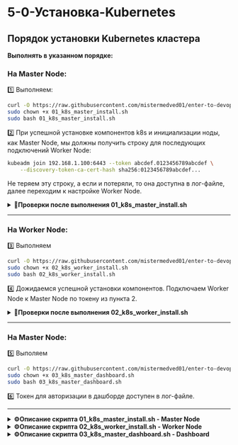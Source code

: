 # 5-0-Установка-Kubernetes

## Порядок установки Kubernetes кластера

**Выполнять в указанном порядке:**

### На Master Node:
1️⃣ Выполняем:

```bash
curl -O https://raw.githubusercontent.com/mistermedved01/enter-to-devops/master/05-Container-Orchestration/scrips/01_k8s_master_install.sh
sudo chown +x 01_k8s_master_install.sh
sudo bash 01_k8s_master_install.sh
```


2️⃣ При успешной установке компонентов k8s и инициализации ноды, как Master Node, мы должны получить строку для последующих подключений Worker Node:

```bash
kubeadm join 192.168.1.100:6443 --token abcdef.0123456789abcdef \
    --discovery-token-ca-cert-hash sha256:0123456789abcdef...
```

Не теряем эту строку, а если и потеряли, то она доступна в лог-файле, далее переходим к настройке Worker Node.

<details>
<summary><b>🔧Проверки после выполнения 01_k8s_master_install.sh</b></summary>

---

**1. Проверка состояния ноды:**
```bash
kubectl get nodes
```
**Ожидаемый результат:**
```bash
NAME         STATUS   ROLES           AGE   VERSION
master-node  Ready    control-plane   5m    v1.28.2
```

**2. Проверка системных подов:**
```bash
kubectl get pods -n kube-system
```
**Ожидаемый результат:** Все поды в статусе `Running`
```bash
NAME                               READY   STATUS    RESTARTS   AGE
coredns-5dd5756b68-bqjzv           1/1     Running   0          5m
etcd-master-node                   1/1     Running   0          5m
kube-apiserver-master-node         1/1     Running   0          5m
kube-controller-manager-master-node1/1     Running   0          5m
kube-proxy-x8w9f                   1/1     Running   0          5m
kube-scheduler-master-node         1/1     Running   0          5m
```

**3. Проверка сети Flannel:**
```bash
kubectl get pods -n kube-system | grep flannel
```
**Ожидаемый результат:**
```bash
kube-flannel-ds-abcde             1/1     Running   0          3m
```

**4. Проверка информации о кластере:**
```bash
kubectl cluster-info
```

**5. Получение токена для Worker Node:**
```bash
kubeadm token create --print-join-command
```
**Пример вывода:**
```bash
kubeadm join 192.168.1.100:6443 --token abcdef.0123456789abcdef \
    --discovery-token-ca-cert-hash sha256:0123456789abcdef...
```

**6. Проверка конфигурации kubectl:**
```bash
kubectl config view
kubectl version --short
```

---

### Если есть проблемы:

**Перезапуск kubelet:**
```bash
sudo systemctl restart kubelet
```

**Проверка логов:**
```bash
sudo journalctl -u kubelet -f
kubectl describe node master-node
```

</details>

---

### На Worker Node:
3️⃣ Выполняем 

```bash
curl -O https://raw.githubusercontent.com/mistermedved01/enter-to-devops/master/05-Container-Orchestration/scrips/02_k8s_worker_install.sh
sudo chown +x 02_k8s_worker_install.sh
sudo bash 02_k8s_worker_install.sh
```

4️⃣ Дожидаемся успешной установки компонентов. Подключаем Worker Node к Master Node по токену из пункта 2.

<details>
<summary><b>🔧Проверки после выполнения 02_k8s_worker_install.sh</b></summary>

---

1. **На Master Node получить команду join:**
```bash
kubeadm token create --print-join-command
```

2. **На Worker Node выполнить команду join:**
```bash
sudo kubeadm join <master-ip>:6443 --token <token> --discovery-token-ca-cert-hash <hash>
```

3. **Проверить подключение на Master Node:**
```bash
kubectl get nodes
```

**Ожидаемый результат:**
```bash
NAME         STATUS   ROLES           AGE   VERSION
master-node  Ready    control-plane   10m   v1.28.2
worker-node  Ready    <none>          2m    v1.28.2
```

</details>

---

### На Master Node:
5️⃣ Выполяем 

```bash
curl -O https://raw.githubusercontent.com/mistermedved01/enter-to-devops/master/05-Container-Orchestration/scrips/03_k8s_master_dashboard.sh
sudo chown +x 03_k8s_master_dashboard.sh
sudo bash 03_k8s_master_dashboard.sh
```

6️⃣ Токен для авторизации в дашборде доступен в лог-файле.

---


<details>
<summary><b>⚙️Описание скрипта 01_k8s_master_install.sh - Master Node</b></summary>

---

## Что делает скрипт:

### 1. Подготовка системы
- Загрузка сетевых модулей ядра
- Настройка sysctl параметров
- Настройка автозагрузки модулей

### 2. Установка containerd
- Установка и настройка container runtime
- Включение systemd cgroup driver

### 3. Установка Kubernetes компонентов
- kubeadm, kubelet, kubectl
- Добавление официального репозитория Kubernetes

### 4. Инициализация кластера
- Инициализация Control Plane
- Настройка pod network CIDR

### 5. Настройка сети
- Установка CNI плагинов
- Развертывание Flannel network plugin

### 6. Финальная настройка
- Настройка kubectl для пользователя
- Проверка состояния кластера
- Генерация токена для worker нод

**Результат:** Готовый Master Node с работающим Control Plane

</details>

<details>
<summary><b>⚙️Описание скрипта 02_k8s_worker_install.sh - Worker Node</b></summary>

## Что делает скрипт:

### 1. Базовая подготовка (аналогично Master)
- Загрузка сетевых модулей ядра
- Настройка sysctl параметров
- Настройка автозагрузки модулей

### 2. Установка containerd
- Установка и настройка container runtime
- Включение systemd cgroup driver

### 3. Установка Kubernetes компонентов
- kubelet, kubeadm, kubectl
- Добавление официального репозитория

### 4. Установка CNI плагинов
- Обязательная установка сетевых плагинов
- Подготовка к подключению к кластеру

### 5. Инструкции для подключения
- Скрипт показывает дальнейшие действия
- Необходимо выполнить команду join с Master

**Особенность:** Скрипт только подготавливает систему, подключение выполняется вручную

</details>

<details>
<summary><b>⚙️Описание скрипта 03_k8s_master_dashboard.sh - Dashboard</b></summary>

---

## Что делает скрипт:

### 1. Проверка кластера
- Проверка подключения к Kubernetes API
- Валидация работоспособности кластера

### 2. Установка Dashboard
- Развертывание официального Kubernetes Dashboard v2.7.0
- Установка в namespace kubernetes-dashboard

### 3. Настройка доступа
- Создание Service Account admin-user
- Настройка ClusterRoleBinding с правами cluster-admin
- Создание NodePort сервиса на порту 30001

### 4. Настройка сети
- Создание NodePort сервиса для внешнего доступа
- Порт 30001 → 443 → 8443 (контейнер Dashboard)

### 5. Генерация токена
- Автоматическое создание токена аутентификации
- Отображение токена и URL для доступа

### 6. Альтернативный доступ
- Настройка port-forward для локального доступа
- Альтернативный URL через порт 8443

**Результат:** Полностью настроенный веб-интерфейс управления кластером

</details>